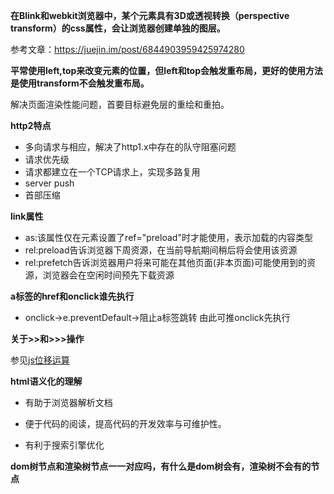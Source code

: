**在Blink和webkit浏览器中，某个元素具有3D或透视转换（perspective transform）的css属性，会让浏览器创建单独的图层。**

参考文章：https://juejin.im/post/6844903959425974280

**平常使用left,top来改变元素的位置，但left和top会触发重布局，更好的使用方法是使用transform不会触发重布局。**

解决页面渲染性能问题，首要目标避免层的重绘和重拍。

**http2特点**

- 多向请求与相应，解决了http1.x中存在的队守阻塞问题
- 请求优先级
- 请求都建立在一个TCP请求上，实现多路复用
- server push
- 首部压缩



**link属性**

- as:该属性仅在<link>元素设置了ref="preload"时才能使用，表示加载的内容类型
- rel:preload告诉浏览器下周资源，在当前导航期间稍后将会使用该资源
- rel:prefetch告诉浏览器用户将来可能在其他页面(非本页面)可能使用到的资源，浏览器会在空闲时间预先下载资源



**a标签的href和onclick谁先执行**

- onclick->e.preventDefault->阻止a标签跳转  由此可推onclick先执行



**关于>>和>>>操作**

参见[js位移运算](../js位移运算)



**html语义化的理解**

- 有助于浏览器解析文档

- 便于代码的阅读，提高代码的开发效率与可维护性。

- 有利于搜索引擎优化

  

**dom树节点和渲染树节点一一对应吗，有什么是dom树会有，渲染树不会有的节点**





